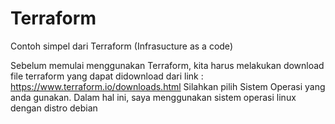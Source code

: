 # Terraform
Contoh simpel dari Terraform (Infrasucture as a code)

Sebelum memulai menggunakan Terraform, kita harus melakukan download file terraform yang dapat didownload dari link : https://www.terraform.io/downloads.html
Silahkan pilih Sistem Operasi yang anda gunakan. Dalam hal ini, saya menggunakan sistem operasi linux dengan distro debian
